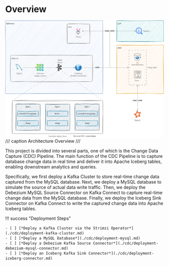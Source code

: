 # Overview

![](../architecture.drawio.svg)
/// caption
Architecture Overview
///

This project is divided into several parts, one of which is the Change Data Capture (CDC) Pipeline. The main function of the CDC Pipeline is to capture database change data in real time and deliver it into Apache Iceberg tables, enabling downstream analytics and queries.

Specifically, we first deploy a Kafka Cluster to store real-time change data captured from the MySQL database. Next, we deploy a MySQL database to simulate the source of actual data write traffic. Then, we deploy the Debezium MySQL Source Connector on Kafka Connect to capture real-time change data from the MySQL database. Finally, we deploy the Iceberg Sink Connector on Kafka Connect to write the captured change data into Apache Iceberg tables.

!!! success "Deployment Steps"

    - [ ] [*Deploy a Kafka Cluster via the Strimzi Operator*](./cdc/deployment-kafka-cluster.md)
    - [ ] [*Deploy a MySQL Database*](./cdc/deployment-mysql.md)
    - [ ] [*Deploy a Debezium Kafka Source Connector*](./cdc/deployment-debezium-mysql-connector.md)
    - [ ] [*Deploy an Iceberg Kafka Sink Connector*](./cdc/deployment-iceberg-connector.md)
